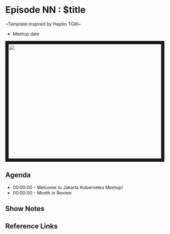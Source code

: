 # Episode NN : $title
~Template inspired by Heptio TGIK~

- Meetup date

<!--- Thumbnailed embed of the video, n8Xo_ghCIOSY is the video id from the youtube url --->

<a href="https://www.youtube.com/watch?v=ivZIf34zYuQ
" target="_blank"><img src="http://img.youtube.com/vi/ivZIf34zYuQ/hqdefault.jpg" width="480" height="360" border="10" /></a>

## Agenda

- 00:00:00 - Welcome to Jakarta Kubernetes Meetup!
- 00:00:00 - Month in Review

## Show Notes


## Reference Links
